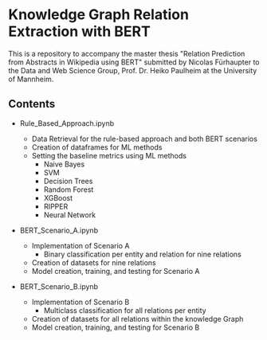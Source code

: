 # Knowledge Graph Relation Extraction with BERT

This is a repository to accompany the master thesis "Relation Prediction from Abstracts in Wikipedia using BERT" submitted by Nicolas Fürhaupter to the Data and Web Science Group, Prof. Dr. Heiko Paulheim at the University of Mannheim.

## Contents

* Rule_Based_Approach.ipynb
  * Data Retrieval for the rule-based approach and both BERT scenarios
  * Creation of dataframes for ML methods
  * Setting the baseline metrics using ML methods
    * Naive Bayes
    * SVM
    * Decision Trees
    * Random Forest
    * XGBoost
    * RIPPER
    * Neural Network

* BERT_Scenario_A.ipynb
  * Implementation of Scenario A
    * Binary classification per entity and relation for nine relations
  * Creation of datasets for nine relations
  * Model creation, training, and testing for Scenario A

* BERT_Scenario_B.ipynb
  * Implementation of Scenario B
    * Multiclass classification for all relations per entity
  * Creation of datasets for all relations within the knowledge Graph
  * Model creation, training, and testing for Scenario B
